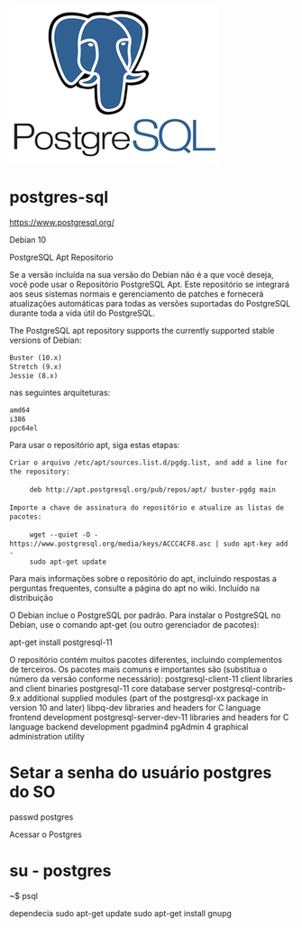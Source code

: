 ![Alt text](https://raw.githubusercontent.com/marcos-tic/postgres-sql/master/postgresql-logo.png " ")



# postgres-sql

https://www.postgresql.org/

Debian 10

PostgreSQL Apt Repositorio

Se a versão incluída na sua versão do Debian não é a que você deseja, você pode usar o Repositório PostgreSQL Apt. Este repositório se integrará aos seus sistemas normais e gerenciamento de patches e fornecerá atualizações automáticas para todas as versões suportadas do PostgreSQL durante toda a vida útil do PostgreSQL.

The PostgreSQL apt repository supports the currently supported stable versions of Debian:

    Buster (10.x)
    Stretch (9.x)
    Jessie (8.x)

nas seguintes arquiteturas:

    amd64
    i386
    ppc64el

Para usar o repositório apt, siga estas etapas:

    Criar o arquivo /etc/apt/sources.list.d/pgdg.list, and add a line for the repository:

         deb http://apt.postgresql.org/pub/repos/apt/ buster-pgdg main

    Importe a chave de assinatura do repositório e atualize as listas de pacotes:

         wget --quiet -O - https://www.postgresql.org/media/keys/ACCC4CF8.asc | sudo apt-key add -
         sudo apt-get update

Para mais informações sobre o repositório do apt, incluindo respostas a perguntas frequentes, consulte a página do apt no wiki.
Incluído na distribuição

O Debian inclue o PostgreSQL por padrão. Para instalar o PostgreSQL no Debian, use o comando apt-get (ou outro gerenciador de pacotes):

  apt-get install postgresql-11

O repositório contém muitos pacotes diferentes, incluindo complementos de terceiros. Os pacotes mais comuns e importantes são (substitua o número da versão conforme necessário):
postgresql-client-11 	client libraries and client binaries
postgresql-11 	core database server
postgresql-contrib-9.x 	additional supplied modules (part of the postgresql-xx package in version 10 and later)
libpq-dev 	libraries and headers for C language frontend development
postgresql-server-dev-11 	libraries and headers for C language backend development
pgadmin4 	pgAdmin 4 graphical administration utility

# Setar a senha do usuário postgres do SO
passwd postgres

Acessar o Postgres
# su - postgres
~$ psql



dependecia
sudo apt-get update
sudo apt-get install gnupg

